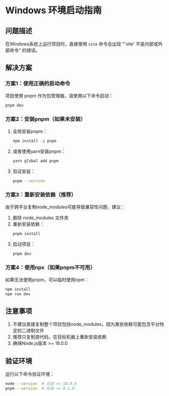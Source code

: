 # Windows 环境启动指南

## 问题描述
在Windows系统上运行项目时，直接使用 `vite` 命令会出现 "'vite' 不是内部或外部命令" 的错误。

## 解决方案

### 方案1：使用正确的启动命令
项目使用 pnpm 作为包管理器，请使用以下命令启动：
```bash
pnpm dev
```

### 方案2：安装pnpm（如果未安装）
1. 全局安装pnpm：
   ```bash
   npm install -g pnpm
   ```

2. 或者使用yarn安装pnpm：
   ```bash
   yarn global add pnpm
   ```

3. 验证安装：
   ```bash
   pnpm --version
   ```

### 方案3：重新安装依赖（推荐）
由于跨平台复制node_modules可能导致兼容性问题，建议：

1. 删除 node_modules 文件夹
2. 重新安装依赖：
   ```bash
   pnpm install
   ```
3. 启动项目：
   ```bash
   pnpm dev
   ```

### 方案4：使用npx（如果pnpm不可用）
如果无法使用pnpm，可以临时使用npm：
```bash
npm install
npm run dev
```

## 注意事项
1. 不建议直接复制整个项目包括node_modules，因为某些依赖可能包含平台特定的二进制文件
2. 推荐只复制源代码，在目标机器上重新安装依赖
3. 确保Node.js版本 >= 18.0.0

## 验证环境
运行以下命令验证环境：
```bash
node --version  # 应该 >= 18.0.0
pnpm --version  # 应该 >= 8.1.0
```